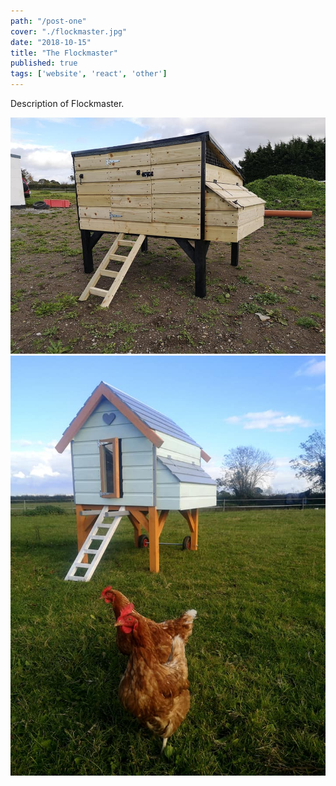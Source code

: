 ```yaml
---
path: "/post-one"
cover: "./flockmaster.jpg"
date: "2018-10-15"
title: "The Flockmaster"
published: true
tags: ['website', 'react', 'other']
---
```

Description of Flockmaster.

![image 1](./flockmaster.jpg)
![image 2](./palace.jpg)

